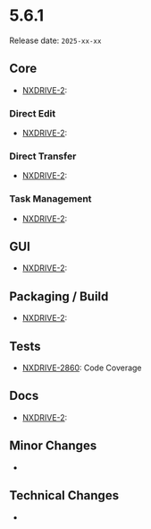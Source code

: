 # 5.6.1

Release date: `2025-xx-xx`

## Core

- [NXDRIVE-2](https://hyland.atlassian.net/browse/NXDRIVE-3):

### Direct Edit

- [NXDRIVE-2](https://hyland.atlassian.net/browse/NXDRIVE-3):

### Direct Transfer

- [NXDRIVE-2](https://hyland.atlassian.net/browse/NXDRIVE-3):

### Task Management
- [NXDRIVE-2](https://hyland.atlassian.net/browse/NXDRIVE-3):

## GUI

- [NXDRIVE-2](https://hyland.atlassian.net/browse/NXDRIVE-3):

## Packaging / Build

- [NXDRIVE-2](https://hyland.atlassian.net/browse/NXDRIVE-3):

## Tests

- [NXDRIVE-2860](https://hyland.atlassian.net/browse/NXDRIVE-2860): Code Coverage

## Docs

- [NXDRIVE-2](https://hyland.atlassian.net/browse/NXDRIVE-3):

## Minor Changes

-

## Technical Changes

-
